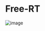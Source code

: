# Free-RT
![image](https://user-images.githubusercontent.com/78240988/162595817-a8526a92-7e22-417c-8251-539b78568898.png)
